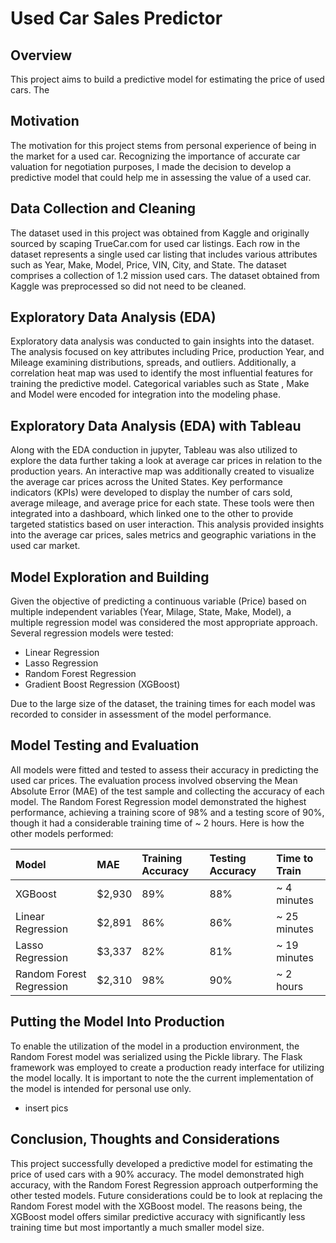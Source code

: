# Used Car Sales Predictor
## Overview
This project aims to build a predictive model for estimating the price of used cars. The
## Motivation
The motivation for this project stems from personal experience of being in the market for a used car. Recognizing the importance of accurate car valuation for negotiation purposes, I made the decision to develop a predictive model that could help me in assessing the value of a used car.
## Data Collection and Cleaning
The dataset used in this project was obtained from Kaggle and originally sourced by scaping TrueCar.com for used car listings. Each row in the dataset represents a single used car listing that includes various attributes such as Year, Make, Model, Price, VIN, City, and State. The dataset comprises a collection of 1.2 mission used cars. The dataset obtained from Kaggle was preprocessed so did not need to be cleaned.

## Exploratory Data Analysis (EDA)
Exploratory data analysis was conducted to gain insights into the dataset. The analysis focused on key attributes including Price, production Year, and Mileage examining distributions, spreads, and outliers. Additionally, a correlation heat map was used to identify the most influential features for training the predictive model. Categorical variables such as State , Make and Model were encoded for integration into the modeling phase.

## Exploratory Data Analysis (EDA) with Tableau
Along with the EDA conduction in jupyter, Tableau was also utilized to explore the data further taking a look at average car prices in relation to the production years. An interactive map was additionally created to visualize the average car prices across the United States. Key performance indicators (KPIs) were developed to display the number of cars sold, average mileage, and average price for each state. These tools were then integrated into a dashboard, which linked one to the other to provide targeted statistics based on user interaction. This analysis provided insights into the average car prices, sales metrics and geographic variations in the used car market.

## Model Exploration and Building
Given the objective of predicting a continuous variable (Price) based on multiple independent variables (Year, Milage, State, Make, Model), a multiple regression model was considered the most appropriate approach.
Several regression models were tested:
* Linear Regression
* Lasso Regression
* Random Forest Regression
* Gradient Boost Regression (XGBoost)

Due to the large size of the dataset, the training times for each model was recorded to consider in assessment of the model performance.

## Model Testing and Evaluation
All models were fitted and tested to assess their accuracy in predicting the used car prices. The evaluation process involved observing the Mean Absolute Error (MAE) of the test sample and collecting the accuracy of each model. The Random Forest Regression model demonstrated the highest performance, achieving a training score of 98% and a testing score of 90%, though it had a considerable training time of ~ 2 hours.
Here is how the other models performed:

| Model                	   | MAE	  | Training Accuracy | Testing Accuracy | Time to Train |
|:-------------------------|:-------|:------------------|:-----------------|:--------------|
| XGBoost              	   | $2,930 |  	89%      	      |  	88%     	     |  ~ 4 minutes  |
| Linear Regression    	   | $2,891 |  	86%      	      |  	86%     	     |  ~ 25 minutes |
| Lasso Regression     	   | $3,337 |  	82%      	      |  	81%     	     |  ~ 19 minutes |
| Random Forest Regression | $2,310 |  	98%       	    |  	90%     	     |  ~ 2 hours	   |

## Putting the Model Into Production
To enable the utilization of the model in a production environment, the Random Forest model was serialized using the Pickle library. The Flask framework was employed to create a production ready interface for utilizing the model locally. It is important to note the the current implementation of the model is intended for personal use only.
* insert pics

## Conclusion, Thoughts and Considerations
This project successfully developed a predictive model for estimating the price of used cars with a 90% accuracy. The model demonstrated high accuracy, with the Random Forest Regression approach outperforming the other tested models. Future considerations could be to look at replacing the Random Forest model with the XGBoost model. The reasons being, the XGBoost model offers similar predictive accuracy with significantly less training time but most importantly a much smaller model size.

